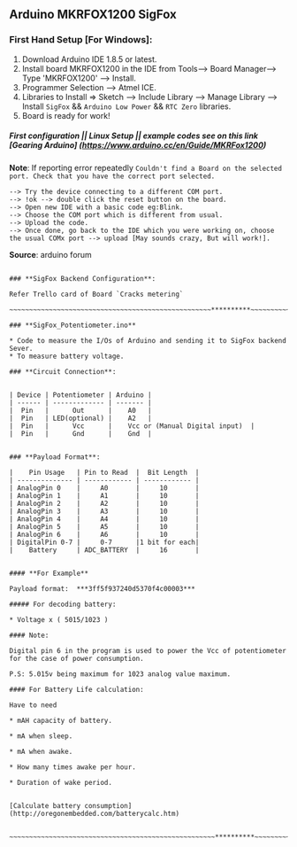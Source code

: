 ## **Arduino MKRFOX1200 SigFox**

### **First Hand Setup** [For Windows]:

1. Download Arduino IDE 1.8.5 or latest.
2. Install board MKRFOX1200 in the IDE from Tools--> Board Manager--> Type 'MKRFOX1200' --> Install.
3. Programmer Selection --> Atmel ICE.
4. Libraries to Install => Sketch --> Include Library --> Manage Library --> Install `SigFox` && `Arduino Low Power` && `RTC Zero` libraries.
5. Board is ready for work!

#####  First configuration  ||  Linux Setup  ||  example codes  see on this link [Gearing Arduino] (https://www.arduino.cc/en/Guide/MKRFox1200)

**Note**: If reporting error repeatedly `Couldn't find a Board on the selected port. Check that you have the correct port selected.`

	--> Try the device connecting to a different COM port.
	--> !ok --> double click the reset button on the board.
	--> Open new IDE with a basic code eg:Blink.
	--> Choose the COM port which is different from usual.
	--> Upload the code.
	--> Once done, go back to the IDE which you were working on, choose the usual COMx port --> upload [May sounds crazy, But will work!].

**Source**: arduino forum 

~~~~~~~~~~~~~~~~~~~~~~~~~~~~~~~~~~~~~~~~~~~~~~~~~~~**********~~~~~~~~~~~~~~~~~~~~~~~~~~~~~~~~~~~~~~~~~~~~

### **SigFox Backend Configuration**:

Refer Trello card of Board `Cracks metering`

~~~~~~~~~~~~~~~~~~~~~~~~~~~~~~~~~~~~~~~~~~~~~~~~~~~**********~~~~~~~~~~~~~~~~~~~~~~~~~~~~~~~~~~~~~~~~~~~~

### **SigFox_Potentiometer.ino**

* Code to measure the I/Os of Arduino and sending it to SigFox backend Sever.
* To measure battery voltage. 

### **Circuit Connection**:
    

| Device | Potentiometer | Arduino |
| ------ | ------------- | ------- |
|  Pin   |      Out      |    A0   |
|  Pin   | LED(optional) |    A2   |
|  Pin   |      Vcc      |    Vcc or (Manual Digital input)  |
|  Pin   |      Gnd      |    Gnd  |


### **Payload Format**:

|    Pin Usage   | Pin to Read  |  Bit Length  |
| -------------- | ------------ | ------------ |
| AnalogPin 0    |     A0       |     10       |
| AnalogPin 1    |     A1       |     10       |
| AnalogPin 2    |     A2       |     10       |
| AnalogPin 3    |     A3       |     10       |
| AnalogPin 4    |     A4       |     10       |
| AnalogPin 5    |     A5       |     10       |
| AnalogPin 6    |     A6       |     10       |
| DigitalPin 0-7 |     0-7      |1 bit for each|
|    Battery     | ADC_BATTERY  |     16       |


#### **For Example**

Payload format:  ***3ff5f937240d5370f4c00003***

##### For decoding battery:

* Voltage x ( 5015/1023 )

#### Note:

Digital pin 6 in the program is used to power the Vcc of potentiometer for the case of power consumption.

P.S: 5.015v being maximum for 1023 analog value maximum.

#### For Battery Life calculation:

Have to need 

* mAH capacity of battery.

* mA when sleep.

* mA when awake.

* How many times awake per hour.

* Duration of wake period.


[Calculate battery consumption] (http://oregonembedded.com/batterycalc.htm)


~~~~~~~~~~~~~~~~~~~~~~~~~~~~~~~~~~~~~~~~~~~~~~~~~~~~**********~~~~~~~~~~~~~~~~~~~~~~~~~~~~~~~~~~~~~~~~~~~